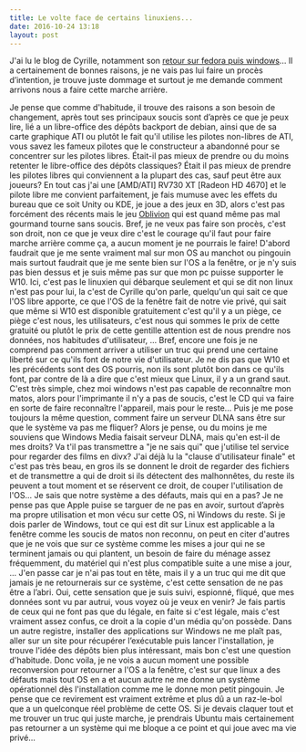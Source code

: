 ```yaml
---
title: Le volte face de certains linuxiens...
date: 2016-10-24 13:18
layout: post
---
```


J'ai lu le blog de Cyrille, notamment son [retour sur fedora puis
windows](https://cyrille-borne.com/blog/index.php?article2636/ca-c-est-fait-retour-sous-windows)...
Il a certainement de bonnes raisons, je ne vais pas lui faire un procès
d’intention, je trouve juste dommage et surtout je me demande comment
arrivons nous a faire cette marche arrière.  
<!--more-->  
Je pense que comme d'habitude, il trouve des raisons a son besoin de
changement, après tout ses principaux soucis sont d’après ce que je peux
lire, lié a un libre-office des dépôts backport de debian, ainsi que de
sa carte graphique ATI ou plutôt le fait qu'il utilise les pilotes
non-libres de ATI, vous savez les fameux pilotes que le constructeur a
abandonné pour se concentrer sur les pilotes libres. Était-il pas mieux
de prendre ou du moins retenter le libre-office des dépôts classiques?
Était il pas mieux de prendre les pilotes libres qui conviennent a la
plupart des cas, sauf peut être aux joueurs? En tout cas j'ai une
\[AMD/ATI\] RV730 XT \[Radeon HD 4670\] et le pilote libre me convient
parfaitement, je fais mumuse avec les effets du bureau que ce soit Unity
ou KDE, je joue a des jeux en 3D, alors c'est pas forcément des récents
mais le jeu
[Oblivion](https://fr.wikipedia.org/wiki/The_Elder_Scrolls_IV:_Oblivion)
qui est quand même pas mal gourmand tourne sans soucis. Bref, je ne veux
pas faire son procès, c'est son droit, non ce que je veux dire c'est le
courage qu'il faut pour faire marche arrière comme ça, a aucun moment je
ne pourrais le faire! D'abord faudrait que je me sente vraiment mal sur
mon OS au manchot ou pingouin mais surtout faudrait que je me sente bien
sur l'OS a la fenêtre, or je n'y suis pas bien dessus et je suis même
pas sur que mon pc puisse supporter le W10. Ici, c'est pas le linuxien
qui débarque seulement et qui se dit non linux n'est pas pour lui, la
c'est de Cyrille qu'on parle, quelqu'un qui sait ce que l'OS libre
apporte, ce que l'OS de la fenêtre fait de notre vie privé, qui sait que
même si W10 est disponible gratuitement c'est qu'il y a un piège, ce
piège c'est nous, les utilisateurs, c'est nous qui sommes le prix de
cette gratuité ou plutôt le prix de cette gentille attention est de nous
prendre nos données, nos habitudes d'utilisateur, ... Bref, encore une
fois je ne comprend pas comment arriver a utiliser un truc qui prend une
certaine liberté sur ce qu'ils font de notre vie d'utilisateur. Je ne
dis pas que W10 et les précédents sont des OS pourris, non ils sont
plutôt bon dans ce qu'ils font, par contre de là a dire que c'est mieux
que Linux, il y a un grand saut. C'est très simple, chez moi windows
n'est pas capable de reconnaître mon matos, alors pour l'imprimante il
n'y a pas de soucis, c'est le CD qui va faire en sorte de faire
reconnaître l'appareil, mais pour le reste... Puis je me pose toujours
la même question, comment faire un serveur DLNA sans être sur que le
système va pas me fliquer? Alors je pense, ou du moins je me souviens
que Windows Media faisait serveur DLNA, mais qu'en est-il de mes droits?
Va t'il pas transmettre a "je ne sais qui" que j'utilise tel service
pour regarder des films en divx? J'ai déjà lu la "clause d'utilisateur
finale" et c'est pas très beau, en gros ils se donnent le droit de
regarder des fichiers et de transmettre a qui de droit si ils détectent
des malhonnêtes, du reste ils peuvent a tout moment et se réservent ce
droit, de couper l'utilisation de l'OS... Je sais que notre système a
des défauts, mais qui en a pas? Je ne pense pas que Apple puise se
targuer de ne pas en avoir, surtout d’après ma propre utilisation et mon
vécu sur cette OS, ni Windows du reste. Si je dois parler de Windows,
tout ce qui est dit sur Linux est applicable a la fenêtre comme les
soucis de matos non reconnu, on peut en citer d'autres que je ne vois
que sur ce système comme les mises a jour qui ne se terminent jamais ou
qui plantent, un besoin de faire du ménage assez fréquemment, du
matériel qui n'est plus compatible suite a une mise a jour, ... J'en
passe car je n'ai pas tout en tête, mais il y a un truc qui me dit que
jamais je ne retournerais sur ce système, c'est cette sensation de ne
pas être a l’abri. Oui, cette sensation que je suis suivi, espionné,
fliqué, que mes données sont vu par autrui, vous voyez où je veux en
venir? Je fais partis de ceux qui ne font pas que du légale, en faite si
c'est légale, mais c'est vraiment assez confus, ce droit a la copie d'un
média qu'on possède. Dans un autre registre, installer des applications
sur Windows ne me plaît pas, aller sur un site pour récupérer
l’exécutable puis lancer l'installation, je trouve l'idée des dépôts
bien plus intéressant, mais bon c'est une question d'habitude. Donc
voila, je ne vois a aucun moment une possible reconversion pour
retourner a l'OS a la fenêtre, c'est sur que linux a des défauts mais
tout OS en a et aucun autre ne me donne un système opérationnel dès
l'installation comme me le donne mon petit pingouin. Je pense que ce
revirement est vraiment extrême et plus dû a un raz-le-bol que a un
quelconque réel problème de cette OS. Si je devais claquer tout et me
trouver un truc qui juste marche, je prendrais Ubuntu mais certainement
pas retourner a un système qui me bloque a ce point et qui joue avec ma
vie privé...
